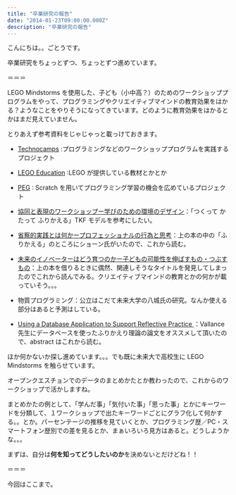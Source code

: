 ```yaml
---
title: "卒業研究の報告"
date: "2014-01-23T09:00:00.000Z"
description: "卒業研究の報告"
---
```


こんにちは。。ごとうです。

卒業研究をちょっとずつ、ちょっとずつ進めています。

＝＝＝

LEGO Mindstorms を使用した、子ども（小中高？）のためのワークショッププログラムをやって、プログラミングやクリエイティブマインドの教育効果をはかる？ようなことをやりそうになってきています。どのように教育効果をはかるとかはまだ見えていません。

とりあえず参考資料をじゃじゃっと載っけておきます。

- [Technocamps](http://technocamps.com/) :プログラミングなどのワークショッププログラムを実践するプロジェクト

- [LEGO Education](https://education.lego.com/ja-jp?noredir=true) :LEGO が提供している教材とかとか

- [PEG](http://pegpeg.jp/) : Scratch を用いてプログラミング学習の機会を広めているプロジェクト

- [協同と表現のワークショップー学びのための環境のデザイン](http://www.amazon.co.jp/%E5%8D%94%E5%90%8C%E3%81%A8%E8%A1%A8%E7%8F%BE%E3%81%AE%E3%83%AF%E3%83%BC%E3%82%AF%E3%82%B7%E3%83%A7%E3%83%83%E3%83%97%E2%80%95%E5%AD%A6%E3%81%B3%E3%81%AE%E3%81%9F%E3%82%81%E3%81%AE%E7%92%B0%E5%A2%83%E3%81%AE%E3%83%87%E3%82%B6%E3%82%A4%E3%83%B3-%E8%8C%82%E6%9C%A8-%E4%B8%80%E5%8F%B8/dp/4798900257)：「つくって かたって ふりかえる」TKF モデルを参考にしたい。

- [省察的実践とは何かープロフェッショナルの行為と思考](http://www.amazon.co.jp/%E7%9C%81%E5%AF%9F%E7%9A%84%E5%AE%9F%E8%B7%B5%E3%81%A8%E3%81%AF%E4%BD%95%E3%81%8B%E2%80%95%E3%83%97%E3%83%AD%E3%83%95%E3%82%A7%E3%83%83%E3%82%B7%E3%83%A7%E3%83%8A%E3%83%AB%E3%81%AE%E8%A1%8C%E7%82%BA%E3%81%A8%E6%80%9D%E8%80%83-%E3%83%89%E3%83%8A%E3%83%AB%E3%83%89%E3%83%BBA-%E3%82%B7%E3%83%A7%E3%83%BC%E3%83%B3/dp/4902455110)：上の本の中の「ふりかえる」のところにショーン氏がいたので、これから読む。

- [未来のイノベーターはどう育つのかー子どもの可能性を伸ばすもの・つぶすもの](http://www.amazon.co.jp/%E6%9C%AA%E6%9D%A5%E3%81%AE%E3%82%A4%E3%83%8E%E3%83%99%E3%83%BC%E3%82%BF%E3%83%BC%E3%81%AF%E3%81%A9%E3%81%86%E8%82%B2%E3%81%A4%E3%81%AE%E3%81%8B%E2%80%95%E2%80%95%E5%AD%90%E4%BE%9B%E3%81%AE%E5%8F%AF%E8%83%BD%E6%80%A7%E3%82%92%E4%BC%B8%E3%81%B0%E3%81%99%E3%82%82%E3%81%AE%E3%83%BB%E3%81%A4%E3%81%B6%E3%81%99%E3%82%82%E3%81%AE-%E3%83%88%E3%83%8B%E3%83%BC-%E3%83%AF%E3%82%B0%E3%83%8A%E3%83%BC/dp/4862761798)：上の本を借りるときに偶然、関連しそうなタイトルを発見してしまったのでこれから読んでみる。クリエイティブマインドの教育とかの何かが載っていそう。。。

- 物質プログラミング：公立はこだて未来大学の八城氏の研究。なんか使える部分はあると予測はしている。

- [Using a Database Application to Support Reflective Practice ](http://www.editlib.org/p/65585/)：Vallance 先生にデータベースを使ったふりかえり理論の論文をオススメして頂いたので、abstract はこれから読む。

ほか何かないか探し進めています。。。でも既に未来大で高校生に LEGO Mindstorms を触らせています。

オープンクエスチョンでのデータのまとめかたとか教わったので、これからのワークショップで活かしますね。

まとめかたの例として、「学んだ事」「気付いた事」「思った事」とかにキーワードを分類して、１ワークショップで出たキーワードごとにグラフ化して何かする。。とか。パーセンテージの推移を見ていくとか、プログラミング歴／PC・スマートフォン歴別での差を見るとか、まぁいろいろ見方はあると。どうしようかな。。。

まずは、自分は**何を知ってどうしたいのか**を決めないとだけどね！！

＝＝＝

今回はここまで。
